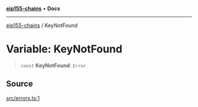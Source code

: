 [**eip155-chains**](../README.md) • **Docs**

***

[eip155-chains](../globals.md) / KeyNotFound

# Variable: KeyNotFound

> `const` **KeyNotFound**: `Error`

## Source

[src/errors.ts:1](https://github.com/ivanzzeth/eip155-chains/blob/8a937f89bbbe3657fc80f0fbfa328cd313359581/src/errors.ts#L1)
